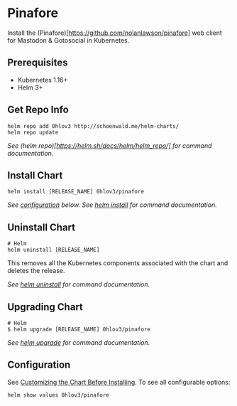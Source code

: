 # Pinafore
Install the (Pinafore)[https://github.com/nolanlawson/pinafore] web client for Mastodon & Gotosocial in Kubernetes.

## Prerequisites
 - Kubernetes 1.16+
 - Helm 3+

## Get Repo Info
``` shell
helm repo add 0hlov3 http://schoenwald.me/helm-charts/
helm repo update
```
_See (helm repo)[https://helm.sh/docs/helm/helm_repo/] for command documentation._

## Install Chart
```shell
helm install [RELEASE_NAME] 0hlov3/pinafore
```
_See [configuration](#configuration) below._
_See [helm install](https://helm.sh/docs/helm/helm_install/) for command documentation._

## Uninstall Chart
```shell
# Helm
helm uninstall [RELEASE_NAME]
```
This removes all the Kubernetes components associated with the chart and deletes the release.

_See [helm uninstall](https://helm.sh/docs/helm/helm_uninstall/) for command documentation._

## Upgrading Chart
```shell
# Helm
$ helm upgrade [RELEASE_NAME] 0hlov3/pinafore
```
_See [helm upgrade](https://helm.sh/docs/helm/helm_upgrade/) for command documentation._

## Configuration
See [Customizing the Chart Before Installing](https://helm.sh/docs/intro/using_helm/#customizing-the-chart-before-installing). To see all configurable options:
```
helm show values 0hlov3/pinafore
```
